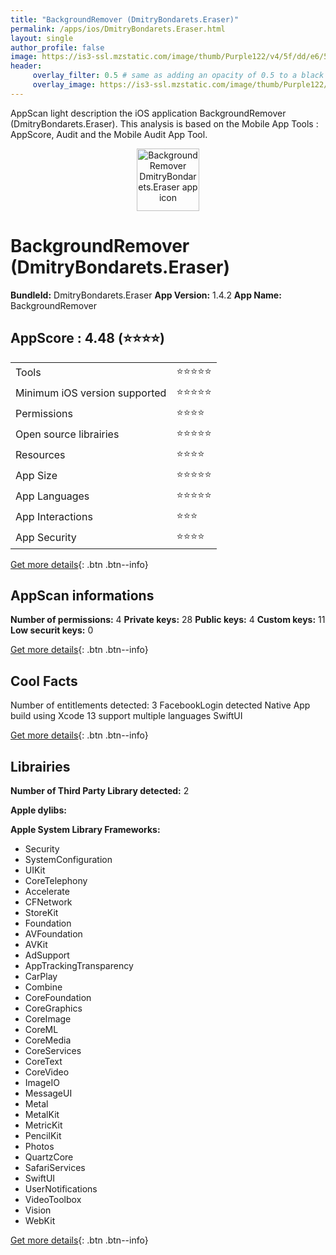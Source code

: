 ```yaml
---
title: "BackgroundRemover (DmitryBondarets.Eraser)"
permalink: /apps/ios/DmitryBondarets.Eraser.html
layout: single
author_profile: false
image: https://is3-ssl.mzstatic.com/image/thumb/Purple122/v4/5f/dd/e6/5fdde6bd-4532-2f2d-e38c-2545fc364ab1/AppIcon-0-1x_U007emarketing-0-6-0-sRGB-85-220.png/512x512bb.jpg
header: 
     overlay_filter: 0.5 # same as adding an opacity of 0.5 to a black background
     overlay_image: https://is3-ssl.mzstatic.com/image/thumb/Purple122/v4/5f/dd/e6/5fdde6bd-4532-2f2d-e38c-2545fc364ab1/AppIcon-0-1x_U007emarketing-0-6-0-sRGB-85-220.png/512x512bb.jpg
---
```

AppScan light description the iOS application BackgroundRemover (DmitryBondarets.Eraser). This analysis is based on the Mobile App Tools : AppScore, Audit and the Mobile Audit App Tool.

  
  
<div style="text-align: center;"><img src="https://is3-ssl.mzstatic.com/image/thumb/Purple122/v4/5f/dd/e6/5fdde6bd-4532-2f2d-e38c-2545fc364ab1/AppIcon-0-1x_U007emarketing-0-6-0-sRGB-85-220.png/512x512bb.jpg" width="100" height="100" alt="BackgroundRemover DmitryBondarets.Eraser app icon"></div>  
  
# BackgroundRemover (DmitryBondarets.Eraser)

**BundleId:** DmitryBondarets.Eraser
**App Version:** 1.4.2
**App Name:** BackgroundRemover


## AppScore : 4.48 (⭐️⭐️⭐️⭐️) 

<table>
<tr><td> Tools </td><td> ⭐️⭐️⭐️⭐️⭐️ </td></tr>
<tr><td> Minimum iOS version supported </td><td> ⭐️⭐️⭐️⭐️⭐️ </td></tr>
<tr><td> Permissions </td><td> ⭐️⭐️⭐️⭐️ </td></tr>
<tr><td> Open source librairies </td><td> ⭐️⭐️⭐️⭐️⭐️ </td></tr>
<tr><td> Resources </td><td> ⭐️⭐️⭐️⭐️ </td></tr>
<tr><td> App Size </td><td> ⭐️⭐️⭐️⭐️⭐️ </td></tr>
<tr><td> App Languages </td><td> ⭐️⭐️⭐️⭐️⭐️ </td></tr>
<tr><td> App Interactions </td><td> ⭐️⭐️⭐️ </td></tr>
<tr><td> App Security </td><td> ⭐️⭐️⭐️⭐️ </td></tr>
</table>

[Get more details](/pricing.html){: .btn .btn--info}  
  
## AppScan informations 

**Number of permissions:** 4
**Private keys:** 28
**Public keys:** 4
**Custom keys:** 11
**Low securit keys:** 0
  
[Get more details](/pricing.html){: .btn .btn--info}

## Cool Facts

Number of entitlements detected: 3
FacebookLogin detected
Native App
build using Xcode 13
support multiple languages
SwiftUI
  
[Get more details](/pricing.html){: .btn .btn--info}

## Librairies 
**Number of Third Party Library detected:** 2

**Apple dylibs:**


**Apple System Library Frameworks:**
- Security
- SystemConfiguration
- UIKit
- CoreTelephony
- Accelerate
- CFNetwork
- StoreKit
- Foundation
- AVFoundation
- AVKit
- AdSupport
- AppTrackingTransparency
- CarPlay
- Combine
- CoreFoundation
- CoreGraphics
- CoreImage
- CoreML
- CoreMedia
- CoreServices
- CoreText
- CoreVideo
- ImageIO
- MessageUI
- Metal
- MetalKit
- MetricKit
- PencilKit
- Photos
- QuartzCore
- SafariServices
- SwiftUI
- UserNotifications
- VideoToolbox
- Vision
- WebKit


  
[Get more details](/pricing.html){: .btn .btn--info}

